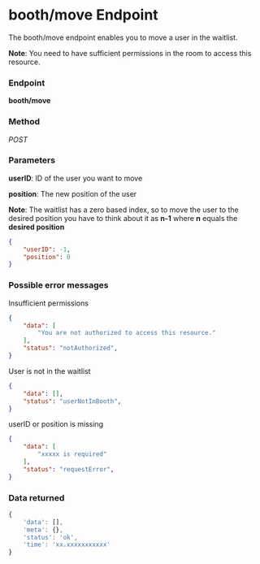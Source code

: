 # booth/move Endpoint

The booth/move endpoint enables you to move a user in the waitlist.

**Note**: You need to have sufficient permissions in the room to access this resource.

### Endpoint

**booth/move**

### Method

_POST_

### Parameters

**userID**: ID of the user you want to move

**position**: The new position of the user

**Note**: The waitlist has a zero based index, so to move the user to the desired position you have to think 
about it as **n-1** where **n** equals the **desired position**

```json
{
    "userID": -1,
    "position": 0
}
```

### Possible error messages

Insufficient permissions
```json
{
    "data": [
        "You are not authorized to access this resource."
    ],
    "status": "notAuthorized",
}
```

User is not in the waitlist
```json
{
    "data": [],
    "status": "userNotInBooth",
}
```

userID or position is missing
```json
{
    "data": [
        "xxxxx is required"
    ],
    "status": "requestError",
}
```

### Data returned

```js
{
    'data': [],
    'meta': {},
    'status': 'ok',
    'time': 'xx.xxxxxxxxxxx'
}
```